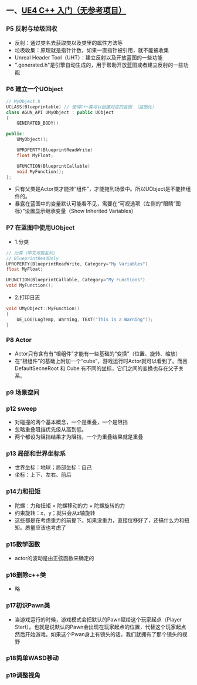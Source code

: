 ## 一、[UE4 C++ 入门（无参考项目）](https://www.bilibili.com/video/BV1RE411d7J8)

### P5 反射与垃圾回收
- 反射：通过类名去获取类以及类里的属性方法等
- 垃圾收集：原理就是指针计数，如果一直指针被引用，就不能被收集
- Unreal Header Tool（UHT）：建立反射以及开放蓝图的一些功能
- ".generated.h"是引擎自动生成的，用于帮助开放蓝图或者建立反射的一些功能

### P6 建立一个UObject
```C++
// MyObject.h
UCLASS(Blueprintable) // 使得C++类可以创建对应的蓝图 （蓝图化）
class AGUN_API UMyObject : public UObject
{
	GENERATED_BODY()

public:
	UMyObject();

	UPROPERTY(BlueprintReadWrite)
	float MyFloat;

	UFUNCTION(BlueprintCallable)
	void MyFunction();
};
```
- 只有父类是Actor类才能挂“组件”，才能拖到场景中。所以UObject是不能挂组件的。
- 暴露在蓝图中的变量默认可能看不见，需要在“可视选项（左侧的“眼睛”图标）”设置显示继承变量（Show Inherited Variables）

### P7 在蓝图中使用UObject
- 1.分类
```C++
// 分类（中文可能乱码）
// BlueprintReadOnly
UPROPERTY(BlueprintReadWrite, Category="My Variables")
float MyFloat;

UFUNCTION(BlueprintCallable, Category="My Functions")
void MyFunction();
```

- 2.打印日志
```C++
void UMyObject::MyFunction()
{
	UE_LOG(LogTemp, Warning, TEXT("This is a Warning"));
}
```
### P8 Actor
- Actor只有含有有“根组件”才能有一些基础的“变换”（位置、旋转、缩放）
- 在“根组件”的基础上附加一个“cube”，游戏运行时Actor就可以看到了。而且DefaultSecneRoot 和 Cube 有不同的坐标，它们之间的变换也存在父子关系。

### p9 场景空间

### p12 sweep
- 对碰撞的两个基本概念，一个是重叠，一个是阻挡
- 忽略重叠阻挡优先级从高到低。
- 两个都设为阻挡结果才为阻挡，一个为重叠结果就是重叠

### p13 局部和世界坐标系
- 世界坐标：地球；局部坐标：自己
- 坐标：上下、左右、前后

### p14力和扭矩
- 陀螺：力和扭矩 = 陀螺移动的力 + 陀螺旋转的力
- 约束旋转：x，y；就只会从z轴旋转
- 这些都是在考虑重力的前提下。如果没重力，直接位移好了，还搞什么力和扭矩。质量应该也考虑了

### p15数学函数
- actor的波动是由正弦函数来确定的


### p16删除c++类
- 略

### p17初识Pawn类
- 当游戏运行的时候，游戏模式会把默认的Pawn赋给这个玩家起点（Player Start）。也就是说默认的Pawn会出现在玩家起点的位置，代替这个玩家起点然后开始游戏。如果这个Pwan身上有镜头的话，我们就拥有了那个镜头的视野

### p18简单WASD移动

### p19调整视角










